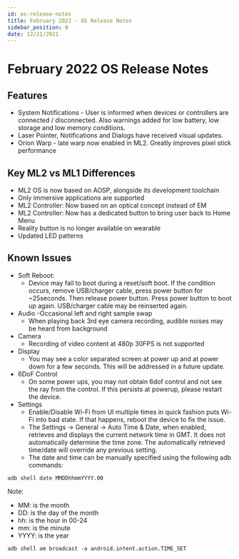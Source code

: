 ```yaml
---
id: os-release-notes
title: February 2022 - OS Release Notes
sidebar_position: 0
date: 12/21/2021
---
```


# February 2022 OS Release Notes

## Features

- System Notifications - User is informed when devices or controllers are connected / disconnected. Also warnings added for low battery, low storage and low memory conditions.
- Laser Pointer, Notifications and Dialogs have received visual updates.
- Orion Warp - late warp now enabled in ML2. Greatly improves pixel stick performance

## Key ML2 vs ML1 Differences

- ML2 OS is now based on AOSP, alongside its development toolchain
- Only immersive applications are supported
- ML2 Controller: Now based on an optical concept instead of EM
- ML2 Controller: Now has a dedicated button to bring user back to Home Menu
- Reality button is no longer available on wearable
- Updated LED patterns

## Known Issues

- Soft Reboot:
  - Device may fail to boot during a reset/soft boot.  If the condition occurs, remove USB/charger cable, press power button for ~25seconds.  Then release power button.  Press power button to boot up again.  USB/charger cable may be reinserted again.
- Audio
  -Occasional left and right sample swap
  - When playing back 3rd eye camera recording, audible noises may be heard from background
- Camera
  - Recording of video content at 480p 30FPS is not supported
- Display
  - You may see a color separated screen at power up and at power down for a few seconds. This will be addressed in a future update.
- 6DoF Control
  - On some power ups, you may not obtain 6dof control and not see the ray from the control. If this persists at powerup, please restart the device.
- Settings
  - Enable/Disable Wi-Fi from UI multiple times in quick fashion puts Wi-Fi into bad state. If that happens, reboot the device to fix the issue.
  - The Settings → General → Auto Time & Date, when enabled, retrieves and displays the current network time in GMT.  It does not automatically determine the time zone.  The automatically retrieved time/date will override any previous setting.
  - The date and time can be manually specified using the following adb commands:

```shell
adb shell date MMDDhhmmYYYY.00
```

Note:

- MM: is the month
- DD: is the day of the month
- hh: is the hour in 00-24
- mm: is the minute
- YYYY: is the year

```shell
adb shell am broadcast -a android.intent.action.TIME_SET
```
